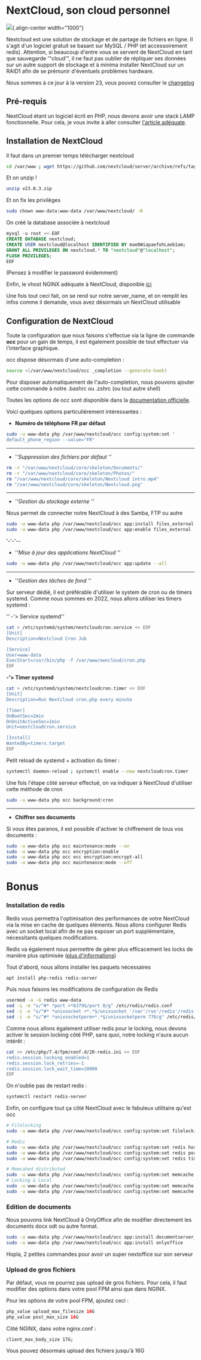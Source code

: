 # NextCloud, son cloud personnel

![](/linux/selfhost/endtoend-server-nw.png){.align-center width="1000"}

Nextcloud est une solution de stockage et de partage de fichiers en
ligne. Il s'agit d'un logiciel gratuit se basant sur MySQL / PHP (et
accessoirement redis). Attention, si beaucoup d'entre vous se servent
de NextCloud en tant que sauvegarde '"cloud'", il ne faut pas oublier de
répliquer ses données sur un autre support de stockage et à minima
installer NextCloud sur un RAID1 afin de se prémunir d'éventuels
problèmes hardware.

Nous sommes à ce jour à la version 23, vous pouvez consulter le
[changelog](https://nextcloud.com/changelog/)

## Pré-requis

NextCloud étant un logiciel écrit en PHP, nous devons avoir une stack
LAMP fonctionnelle. Pour cela, je vous invite à aller consulter
[l'article
adéquate](https://wiki.jdelgado.fr/doku.php?id=linux:hosting:lemp:installation).

## Installation de NextCloud

Il faut dans un premier temps télécharger nextcloud

``` bash
cd /var/www ; wget https://github.com/nextcloud/server/archive/refs/tags/v23.0.3.zip
```

Et on unzip !

``` bash
unzip v23.0.3.zip
```

Et on fix les privilèges

``` bash
sudo chown www-data:www-data /var/www/nextcloud/ -R
```

On créé la database associée à nextcloud

``` sql
mysql -u root <<-EOF
CREATE DATABASE nextcloud;
CREATE USER nextcloud@localhost IDENTIFIED BY mae8WiapaefohLaeb1am;
GRANT ALL PRIVILEGES ON nextcloud.* TO "nextcloud"@"localhost";
FLUSH PRIVILEGES;
EOF
```

(Pensez à modifier le password évidemment)

Enfin, le vhost NGINX adéquate à NextCloud, disponible
[ici](https://paste.jdelgado.fr/?3660056e57032240#d0OxuhjFWsyISwO83uoAjpe8935L/M9Q13STRFvCzzA=)

Une fois tout ceci fait, on se rend sur notre server_name, et on remplit
les infos comme il demande, vous avez désormais un NextCloud utilisable

## Configuration de NextCloud

Toute la configuration que nous faisons s'effectue via la ligne de
commande **occ** pour un gain de temps, il est également possible de
tout effectuer via l'interface graphique.

occ dispose désormais d'une auto-completion :

``` bash
source <(/var/www/nextcloud/occ _completion --generate-hook)
```

Pour disposer automatiquement de l'auto-completion, nous pouvons
ajouter cette commande à notre .bashrc ou .zshrc (ou tout autre shell)

Toutes les options de occ sont disponible dans la [documentation
officielle](https://docs.nextcloud.com/server/latest/admin_manual/configuration_server/occ_command.html).

Voici quelques options particulièrement intéressantes :

-   **Numéro de téléphone FR par défaut**

``` bash
sudo -u www-data php /var/www/nextcloud/occ config:system:set '
default_phone_region --value="FR"
```

------------------------------------------------------------------------

-   '*'*Suppression des fichiers par défaut '*'*

``` bash
rm -r "/var/www/nextcloud/core/skeleton/Documents/"
rm -r "/var/www/nextcloud/core/skeleton/Photos/"
rm "/var/www/nextcloud/core/skeleton/Nextcloud intro.mp4"
rm "/var/www/nextcloud/core/skeleton/Nextcloud.png"
```

------------------------------------------------------------------------

-   '*'*Gestion du stockage externe '*'*

Nous permet de connecter notre NextCloud à des Samba, FTP ou autre

``` bash
sudo -u www-data php /var/www/nextcloud/occ app:install files_external
sudo -u www-data php /var/www/nextcloud/occ app:enable files_external
```

'-'-'--

-   '*'*Mise à jour des applications NextCloud '*'*

``` bash
sudo -u www-data php /var/www/nextcloud/occ app:update --all
```

------------------------------------------------------------------------

-   '*'*Gestion des tâches de fond '*'*

Sur serveur dédié, il est préférable d'utiliser le system de cron ou de
timers systemd. Comme nous sommes en 2022, nous allons utiliser les
timers systemd :

'*'* -'> Service systemd'*'*

``` bash
cat > /etc/systemd/system/nextcloudcron.service << EOF
[Unit]
Description=Nextcloud Cron Job

[Service]
User=www-data
ExecStart=/usr/bin/php -f /var/www/owncloud/cron.php
EOF
```

**-'> Timer systemd**

``` bash
cat > /etc/systemd/system/nextcloudcron.timer << EOF
[Unit]
Description=Run Nextcloud cron.php every minute

[Timer]
OnBootSec=2min
OnUnitActiveSec=1min
Unit=nextcloudcron.service

[Install]
WantedBy=timers.target
EOF
```

Petit reload de systemd + activation du timer :

``` bash
systemctl daemon-reload ; systemctl enable --now nextcloudcron.timer
```

Une fois l'étape côté serveur effectué, on va indiquer à NextCloud
d'utiliser cette méthode de cron

``` bash
sudo -u www-data php occ background:cron
```

------------------------------------------------------------------------

-   **Chiffrer ses documents**

Si vous êtes paranos, il est possible d'activer le chiffrement de tous
vos documents :

``` bash
sudo -u www-data php occ maintenance:mode --on
sudo -u www-data php occ encryption:enable
sudo -u www-data php occ occ encryption:encrypt-all
sudo -u www-data php occ maintenance:mode --off
```

# Bonus

### Installation de redis

Redis vous permettra l'optimisation des performances de votre NextCloud
via la mise en cache de quelques éléments. Nous allons configurer Redis
avec un socket local afin de ne pas exposer un port supplémentaire,
nécessitants quelques modifications.

Redis va également nous permettre de gérer plus efficacement les locks
de manière plus optimisée ([plus
d'informations](https://docs.nextcloud.com/server/15/admin_manual/configuration_files/files_locking_transactional.html))

Tout d'abord, nous allons installer les paquets nécessaires

``` bash
apt install php-redis redis-server
```

Puis nous faisons les modifications de configuration de Redis

``` bash
usermod -a -G redis www-data
sed -i -e "s/^#* *port +*6379$/port 0/g" /etc/redis/redis.conf
sed -i -e "s/^#* *unixsocket +*.*$/unixsocket '/var'/run'/redis'/redis-server.sock/g" /etc/redis/redis.conf
sed -i -e "s/^#* *unixsocketperm+*.*$/unixsocketperm 770/g" /etc/redis/redis.conf
```

Comme nous allons également utiliser redis pour le locking, nous devons
activer le session locking côté PHP, sans quoi, notre locking n'aura
aucun intérêt :

``` bash
cat >> /etc/php/7.4/fpm/conf.d/20-redis.ini << EOF
redis.session.locking_enabled=1
redis.session.lock_retries=-1
redis.session.lock_wait_time=10000
EOF
```

On n'oublie pas de restart redis :

``` bash
systemctl restart redis-server
```

Enfin, on configure tout ça côté NextCloud avec le fabuleux utilitaire
qu'est occ

``` bash
# Filelocking
sudo -u www-data php /var/www/nextcloud/occ config:system:set filelocking.enabled --value="true"

# Redis
sudo -u www-data php /var/www/nextcloud/occ config:system:set redis host --value="/var/run/redis/redis-server.sock"
sudo -u www-data php /var/www/nextcloud/occ config:system:set redis port --value="0"
sudo -u www-data php /var/www/nextcloud/occ config:system:set redis timeout --value="0.0"

# Memcahed distributed
sudo -u www-data php /var/www/nextcloud/occ config:system:set memcache.distributed --value="'OC'Memcache'Redis"
# Locking & Local
sudo -u www-data php /var/www/nextcloud/occ config:system:set memcache.local --value="'OC'Memcache'Redis"
sudo -u www-data php /var/www/nextcloud/occ config:system:set memcache.locking --value="'OC'Memcach
```

### Edition de documents

Nous pouvons link NextCloud à OnlyOffice afin de modifier directement
les documents docx odt ou autre format.

``` bash
sudo -u www-data php /var/www/nextcloud/occ app:install documentserver_community
sudo -u www-data php /var/www/nextcloud/occ app:install onlyoffice
```

Hopla, 2 petites commandes pour avoir un super nextoffice sur son
serveur

### Upload de gros fichiers

Par défaut, vous ne pourrez pas upload de gros fichiers. Pour cela, il
faut modifier des options dans votre pool FPM ainsi que dans NGINX.

Pour les options de votre pool FPM, ajoutez ceci :

``` php
php_value upload_max_filesize 16G
php_value post_max_size 16G
```

Côté NGINX, dans votre nginx.conf :

``` nginx
client_max_body_size 17G;
```

Vous pouvez désormais upload des fichiers jusqu'à 16G
